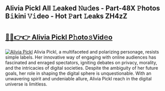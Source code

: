 ## Alivia Pickl All 𝙻eaked 𝙽u𝚍es - Part-48X 𝙿hotos B𝚒kini 𝚅𝚒deo - Hot 𝙿art 𝙻eaks ZH4zZ

# <h2><a href="http://ld287k.urlbe.top/?page=Alivia+Pickl">🔗🔗👉👉 Alivia Pickl P𝚑oto𝚜Vid𝚎o</a></h2>

[![Alivia Pickl](https://i.imgur.com/eBuTRDB.gif)](http://ld287k.urlbe.top/?page=Alivia+Pickl)
Alivia Pickl, a multifaceted and polarizing personage, resists simple labels. Her innovative way of engaging with online audiences has fascinated and enraged spectators, igniting debates on privacy, morality, and the intricacies of digital societies. Despite the ambiguity of her future goals, her role in shaping the digital sphere is unquestionable. With an unwavering spirit and undeniable allure, Alivia Pickl reach in the digital universe is limitless.
